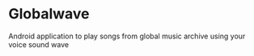 # Globalwave
Android application to play songs from global music archive using your voice sound wave

